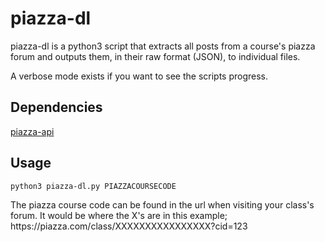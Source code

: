 # piazza-dl

piazza-dl is a python3 script that extracts all posts from a course's piazza forum and outputs them, in their raw format (JSON), to individual files.

A verbose mode exists if you want to see the scripts progress.

## Dependencies
[piazza-api](https://github.com/hfaran/piazza-api)

## Usage
```bash session
python3 piazza-dl.py PIAZZACOURSECODE
```
The piazza course code can be found in the url when visiting your class's forum. It would be where the X's are in this example; https[]()://piazza.com/class/XXXXXXXXXXXXXXXX?cid=123
